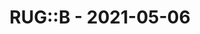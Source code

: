 ---
layout: post
title: RUG::B - 2021-05-06
datetime: '2021-05-06T19:00:00+02:00'
name: RUG::B
external_url: https://www.rug-b.de/events/ruby-usergroup-berlin-mai-2021-653
online_event: true
year_month: 2021-05
---